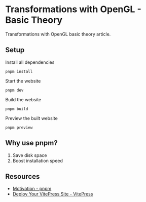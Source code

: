 # Transformations with OpenGL - Basic Theory

Transformations with OpenGL basic theory article.

## Setup

Install all dependencies
```
pnpm install
```

Start the website
```
pnpm dev
```

Build the website
```
pnpm build
```

Preview the built website
```
pnpm preview
```

## Why use pnpm?
1. Save disk space
2. Boost installation speed

## Resources
- [Motivation - pnpm](https://pnpm.io/motivation)
- [Deploy Your VitePress Site - VitePress](https://vitepress.dev/guide/deploy)